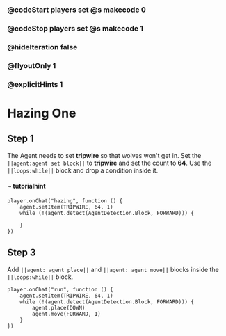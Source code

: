 ### @codeStart players set @s makecode 0
### @codeStop players set @s makecode 1

### @hideIteration false 
### @flyoutOnly 1
### @explicitHints 1


# Hazing One

## Step 1
The Agent needs to set **tripwire** so that wolves won't get in. Set the ``||agent:agent set block||`` to **tripwire** and set the count to **64**. Use the ``||loops:while||`` block and drop a condition inside it.  

#### ~ tutorialhint

```blocks
player.onChat("hazing", function () {
    agent.setItem(TRIPWIRE, 64, 1)
    while (!(agent.detect(AgentDetection.Block, FORWARD))) {
    	
    }
})

``` 
## Step 3
Add ``||agent: agent place||`` and ``||agent: agent move||`` blocks inside the ``||loops:while||`` block. 

```ghost
player.onChat("run", function () {
    agent.setItem(TRIPWIRE, 64, 1)
    while (!(agent.detect(AgentDetection.Block, FORWARD))) {
        agent.place(DOWN)
        agent.move(FORWARD, 1)
    }
})
```
